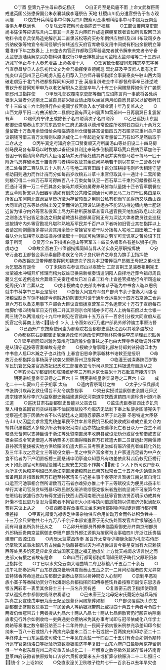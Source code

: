 <!-- { "loadSidebar": true } -->
　　○丁酉  皇第九子生母曰恭妃杨氏
　　○自正月至是风霾不雨  上命文武群臣斋戒遣英国公张懋保国公朱永襄城侯李瑾祭告  天地  社稷山川仍分遣官祭告于各寺观祠庙
　　○戊戌升兵科给事中仰昇为四川按察司佥事刑科给事中马中锡为云南佥事俱九年秩满也
　　○复除云南按察司佥事陈谟于福建
　　○工部议覆南京吏部尚书陈俊等应诏陈言内二事其一言差去内臣匠作成造摆朝军器者宜如所言取回已派物料令南京兵仗局造完解京其二直隶苏松等府买办年例供应物料及四川布政司岁办折纳皮张等物宜令有司径解折价转送应天府官库收候支用中间或有积出余银明立簿籍准作下年之数奏上  上曰差去内官匠作都取回军器造完者就令解来未完者令守备太监督造陆续解京买办物料俱准议行○辛丑神机营坐司监枪太监邓瑢等二十三员以近减军伴止与十人奏乞增益  上命各增十人
　　○壬寅致仕都督同知韩志卒志字英气直隶昌黎县人永乐初代父文为金吾指挥使宣德间扈  驾北征及平汉庶人累有功正统庚申调邳州卫己巳胡虏入寇志用荐入卫京师升署都指挥佥事景泰庚午驻山西大同破走虏寇于北门外进都指挥同知天顺丁丑  英庙复辟进佥中军都督府事辛巳诛逆贼曹钦升都督同知甲申乃以老乞解职从之至是卒年八十有三讣闻赐祭葬如例子广袭原职邳州卫指挥使
　　○甲辰礼部议覆南京吏部等衙门应诏陈言内一事欲将各处纳银米入监者分送南北二监自具薪米肄业请止限以坐监两月如自愿具薪米以留者听其年十三四或十六七则俱行各处提调学校官收入本学肄业满十年乃复监从之
　　○山西太原平阳二府曲沃榆次二县俱地震有声沁州震声如雷邠州一日再震翼日复震皆有声
　　○赐代府宁津王成鉖长子名曰聪滴次子名曰聪泠
　　○乙巳巡抚山东副都御史盛颙奏山东岁荒东昌兖州二府尤甚请以德州常盈库所收铜钱四百九十余万文量留数十万备用余皆借给籴粮临清德州仓储蓄甚富请借四五万石赈济灾重州县户部议铜钱可借三百万文粮则以原派成化二十年起运兑军者量留二万石如不足然后取于二仓从之
　　○丙午真定府知府余王□赞奏顺天府所属汤山等处旧设二十四马房御马民马各有草场以时牧放以备征操甚利比来马多倒损而草场荒弃民纳豆草加倍于昔困于转输请简命内外大臣诣各场并天津等处稽其界限并实有御马若干每马一匹于附近马房存留地五十亩责养马者耕种牧放其余荒闲熟地若干则以在京十二营各分草场二处每营二百队队五十人则人与宅地二亩官田四十亩分班耕操宅则庐舍相连守望相助田则通力而作计亩而分如每亩岁收粮五斗草十束官但取其十一通计十二营所徵则粮可得二十四万石草可得四百八十万束矣每队豆一百石草二千束约可餧餋御马五匹通计可餋一万二千匹其各处俵马并顺天府属寄养马皆每队量拨十匹令官军朋餋应支豆草则折支以为田器军装如有倒失公共陪偿则通计可养民马二万四千匹矣由是以所省山东河南北直隶豆草皆折徵为存留预备之用则公私有积而军民得所又陕西山西大同宣府辽东等处虏贼出没无常而供饷无限设法转运亦不能济访得边墙内地土肥饶近皆为镇守内外等官私役军士尽力开耕所获粮草甚富凡遇官民买纳加倍取息以此观之则各边所出皆足各边之用矣请敕遣科道部属官刚正有为深达大体者数员往会巡抚巡按镇守内外等官勘视凡堪种熟地系军民并千百户以下者听如旧管业其在指挥以上者请定则例量拨多寡以资其用余皆计常操官军若干队分拨每人宅地二亩田地二十亩每队分为班耕守以备征操亦但徵取十一则民可免转输之劳军可无饥寒之苦矣诏下其章于所司
　　○赏万全右卫指挥白道山等官军五十四员名银币各有差以狮子屯败虏功也
　　○命故金吾右卫带俸都指挥同知苗昇从弟实袭兄原职指挥使
　　○分守万全右卫都督佥事孙素自陈老疾乞令其子良代职许之命良为旗手卫指挥使
　　○命故锦衣卫带俸都指挥同知魏忠次子昂为本卫带俸百户昂徽王母妃之弟也王为乞恩故有是命
　　○丁未陕西右参议邓山以疾致仕  工部言荆王见潚奏祖荆宪王坟茔被水冲塌开圹修理而棺为蚁蛀已换易新棺奏请遣阴阳人自择地迁葬今祖母周氏薨又乞如近例造坟合葬缘王先奏迁祖坟已准自备工料今止宜差官择地行令所司造故妃周氏穴圹合葬从之
　　○戊申授故南京吏部尚书崔恭子璇为中书舍人璇以恩例就中书科学书三年至是授职
　　○总督大同宣府军务户部尚书余子俊奏大同各仓场粮豆缺乏军饷不给即今虏贼近边防御无时请于通州仓运粟米十四万石京通二仓运豆六万石以备支用事下户部会大臣议宜借拨京营军三万名运粟米十万石于宣府每石给脚价银四钱每军日支行粮二升其豆则京仓所储亦少可召人上纳每石偿以太仓银一两三钱仍以两淮成化十九年中剩见在官盐四十五万五千一百余引分拨大同宣府从巡抚官定例募商上纳＜锍-釒＞入  上令亟如议行乃遣户部员外郎钟镛主事原洁督运
　　○己酉升广东按察使闵圭为都察院右佥都御史巡抚江西以其地多盗故也
　　○命都察院右副都御史屠滽通政使司通政使何琮翰林院侍讲李杰清理武职贴黄
　　○升延平府同知刘瀚为漳州府知府瀚少詹事铉之子也由大理寺丞被劾调外任至是从镇守巡按等官奏举故有是命
　　○授故少詹事赠礼部左侍郎刘铉孙启□木为中书舍人启□木瀚之子也以铉侍  上春宫旧恩命供事翰林书诰敕至是授职
　　○命故万全都指挥佥事杨英子钦袭父原职蔚州卫指挥使
　　○临潼王诚澯奏陕西岁歉军民饥窘乞免差官造故妃纪氏坟工部覆奏宜令所司以原定工料银送府自造从之
　　○辛亥命右军都督同知陈瑛统步卒三万斡运京仓粟米十万石赴宣府接济军饷
　　明宪宗纯皇帝实录卷之二百六十三
明宪宗纯皇帝实录卷之二百六十四
　　成化二十一年夏四月壬子朔享  太庙
　　○遗内官祭司灶之神
　　○太子少保兵部尚书张鹏引疾再乞致仕得旨不允令病愈视事
　　○癸丑实授试监察御史余鐖汪舜民周宗桂镐吴珍李兴为监察御史鐖福建道舜民河南道宗狭西道镐四川道珍贵州道兴浙江道
　　○巡抚甘肃右副都御史鲁能以父丧去任
　　○监生虎臣奏狭西比岁饥荒至人相食盖因官司贪纵残暴不恤民艰赋役不均赈济无法剥下奉上私便身图藩宪失于觉察巡抚溺于因循台省不以告朝廷未之闻隐忍蒙蔽以至于此迩蒙  圣恩特遣大臣祭告山川又因星变求言宽免粮差军民不胜幸甚缘民饥已极就使收成猝难成立虽太仓内帑其积屡输然人多输少所及有限况河南山西亦然臣恐逃移死亡者日众万一变生不测粮刍无备何以支持臣请于浙江等处暨南直隶丰收府县或设法劝分或官仓预借或支官银籴买或令官吏僧道人等纳粟多方区画得粮数百万石敕遣大臣二员督运赴河南偃师县孙家湾量拨被灾地方供给赈济仍遣大臣三员考察吏治如有赈济侵克者编籍化外比及三年丰收之后定立三等赋役文册一里之中赀产富余者为上户家道充足者为中户衣食不给者为下户明置板榜三面悬诸申明亭谕众知悉凡有粮差依此科泒仍敕宪臣榜行天下如此则官司知惧赋役惟均民庶安生灾变不作矣＜锍-釒＞入下所司议户部以为所言优免粮差明诏已悉浙江南直隶诸粮前此已粜苏松常仓二十五万今边饷告急须留备用其言措置数百万石运至孙家湾虽与近差主事毕孝等所言暂拨江南兑军自清江口运至沔池事相合然所谓数百万石者亦难猝办惟上中下三等赋役实为便民此虽丰年举行其诸司官员贪纵残暴巧取民财及赈济乖缪侵克银米者旌别劝惩诚不可废第今方在赈给若欲遽行亦为有碍宜通行狭西山西河南赈济巡抚等官推访贤否明示劝戒其有奸懒不恤民患乃复忍为侵欺者不拘官职大小即与执问倍追赃物以供赈济仍拟谪配以警将来议上从之
　　○狭西都指挥佥事陈文坐求索所部财物问拟徒罪调行都司带俸差操
　　○甲寅礼部奏光禄寺乏牲果杂物供应余用价动万金而各处积负牲共一十三万余只果物共七十九万八千余斤本部宜遣官于无灾伤处亟发官库贮银解送应用而有司自追所负补还从之
　　○乙卯升刑部员外郎朱临监察御史孙弁南京刑部员外郎杨廷贵南京监察御史李珊户部员外郎江源俱为按察司佥事临四川弁浙江廷贵福建珊广西源江西
　　○丙辰太监覃昌传奉  圣旨升太常寺少卿康永韶为礼部右侍郎仍掌钦天监事永韶凡有占候曲为隐蔽甚者以灾为祥近尝进言今春星变当有大灾赖狭西等处民多饥死足应此变此诚国家无疆之福无他虑矣  上方忧天戒闻永诏言悦之而吏部又有援之者故有是命
　　○命山西行都司都指挥同知田赋子畴代父原职阳和卫指挥使
　　○丁巳以水灾免云南大理曲靖二府卫秋粮八千五百二十余石
　　○戊午礼部奏近两广山东狭西京畿地俱震而泰山五岳之宗一二月间动摇者四灾尤异常宜特降香弊命巡抚山东都御史诣泰山祭告以祈神贶安人心制可
　　○录剿平恶劄族小寨子等番贼功赏分守松潘副总兵都指挥同知傅泰整饬兵备按察司副使东思忠各银五两彩币一表里其余将士三十一员名升赏有差
　　○复置密云后卫指挥使司儒学从巡抚右参都御史杨继宗奏请也
　　○己未唐王芝北母妃宋氏薨妃东城兵马指挥真之女宣德戊申册为唐王妃至是薨讣闻赐祭葬如制
　　○户部议覆巡抚山东左副都御史盛颙救荒事宜一军民舍余人等纳银冠带前此或拟四十两五十两者今令四十两者仍给冠带五十两者授从九品六十两从八品七十两从七品俱散官仍行颙召纳除南直隶见行外余如例收给一吏典通吏仓攒纳米免其办事考试即与冠带依成化八年学士商辂等奏准之数令颙召纳至二十二年终停止一民间子弟纳银米例参充承差知印今拟纳米一百八十石或银八十两挨充承差米二百二十石或银一百两挨充知印亦至二十二年终停止一山东运盐使司成化二十年见在余盐一千四百二十五引有奇合如例令颙转行巡守官亲诣洛口等批验所查数卖银赈济丰年复旧一山东六府户口盐钞解京存留例俱一半今拟东昌兖州二府灾重去处成化二十一年解京之数停徵外其诸存留并济南青登莱四府该徵者依原拟每口该钞六贯折收粟米五升或折筭杂粮赈济二十二年照旧＜锍-釒＞上诏如议
　　○免直隶潼关卫秋粮子粒共七千一百余石以去年旱灾也
